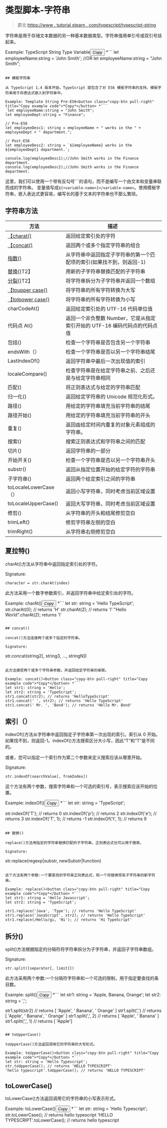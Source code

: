 # 类型脚本-字符串

> 原文:[https://www . tutorial stearn . com/typescript/typescript-string](https://www.tutorialsteacher.com/typescript/typescript-string)

字符串是用于存储文本数据的另一种基本数据类型。字符串值用单引号或双引号括起来。

Example: TypeScript String Type Variable<button class="copy-btn pull-right" title="Copy example code">*Copy*</button> *```
let employeeName:string = 'John Smith'; 
//OR
let employeeName:string = "John Smith"; 
```

## 模板字符串

从 TypeScript 1.4 版本开始，TypeScript 就包含了对 ES6 模板字符串的支持。模板字符串用于将表达式嵌入到字符串中。

Example: Template String Pre-ES6<button class="copy-btn pull-right" title="Copy example code">*Copy*</button> *```
 let employeeName:string = "John Smith"; 
let employeeDept:string = "Finance"; 

// Pre-ES6 
let employeeDesc1: string = employeeName + " works in the " + employeeDept + " department."; 

// Post-ES6 
let employeeDesc2: string = `${employeeName} works in the ${employeeDept} department.`; 

console.log(employeeDesc1);//John Smith works in the Finance department. 
console.log(employeeDesc2);//John Smith works in the Finance department. 
```

这里，我们可以使用一个带有反勾号```的语句，而不是编写一个由文本和变量串联而成的字符串。 变量值写成`${<variable-name>}</variable-name>`。使用模板字符串，嵌入表达式更容易，编写长的基于文本的字符串也不那么繁琐。

## 字符串方法

| 方法 | 描述 |
| --- | --- |
| [【charat()](#charat) | 返回给定索引处的字符 |
| [【concat()](#concat) | 返回两个或多个指定字符串的组合 |
| [指数()](#indexof) | 从字符串中返回指定子字符串的第一个匹配项的索引(如果找不到，则返回-1) |
| [替换()](#replace)T2】 | 用新的子字符串替换匹配的子字符串 |
| [分裂()](#split)T2】 | 将字符串拆分为子字符串并返回一个数组 |
| [【toupper case()](#touppercase) | 将字符串的所有字符转换为大写 |
| [【tolpower case()](#tolowercase) | 将字符串的所有字符转换为小写 |
| charCodeAt() | 返回给定索引处的 UTF-16 代码单位值 |
| 代码点 At() | 返回一个非负整数 Number，它是从指定索引开始的 UTF-16 编码代码点的代码点值 |
| 包括() | 检查一个字符串是否包含另一个字符串 |
| endsWith（） | 检查一个字符串是否以另一个字符串结尾 |
| LastIndexOf() | 返回字符串中最后一次出现值的索引 |
| localeCompare() | 检查字符串是在给定字符串之前、之后还是与给定字符串相同 |
| 匹配() | 将正则表达式与给定的字符串匹配 |
| 归一化() | 返回给定字符串的 Unicode 规范化形式。 |
| 路径() | 用给定的字符串填充当前字符串的结尾 |
| 路径开始() | 用给定的字符串填充当前字符串的开头 |
| 重复() | 返回由给定时间内重复的对象元素组成的字符串。 |
| 搜索() | 搜索正则表达式和字符串之间的匹配 |
| 切片() | 返回字符串的一部分 |
| 开始开关() | 检查一个字符串是否以另一个字符串开头 |
| substr() | 返回从指定位置开始的给定字符的字符串 |
| 子字符串() | 返回两个给定索引之间的字符串 |
| toLocaleLowerCase（） | 返回小写字符串，同时考虑当前区域设置 |
| toLocaleUpperCase() | 返回大写字符串，同时考虑当前区域设置 |
| 修剪() | 从字符串的开头和结尾修剪空白 |
| trimLeft() | 修剪字符串左侧的空白 |
| trimRight() | 从字符串右侧修剪空白 |

## 夏拉特()

charAt()方法从字符串中返回指定索引处的字符。

Signature:

```
character = str.charAt(index)
```

此方法采用一个数字参数索引，并返回字符串中给定索引处的字符。

Example: charAt()<button class="copy-btn pull-right" title="Copy example code">*Copy*</button> *```
let str: string = 'Hello TypeScript';
str.charAt(0); // returns 'H'
str.charAt(2); // returns 'l'
"Hello World".charAt(2); returns 'l' 
```

## concat()

concat()方法连接两个或多个指定的字符串。

Signature:

```
str.concat(string2[, string3, ..., stringN])
```

此方法接受两个或多个字符串参数，并返回给定字符串的串联。

Example: concat()<button class="copy-btn pull-right" title="Copy example code">*Copy*</button> *```
let str1: string = 'Hello';
let str2: string = 'TypeScript';
str1.concat(str2); // returns 'HelloTypeScript'
str1.concat(' ', str2); // returns 'Hello TypeScript'
str1.concat(' Mr. ', 'Bond'); // returns 'Hello Mr. Bond' 
```

## 索引（）

indexOf()方法从字符串中返回指定子字符串第一次出现的索引。索引从 0 开始。如果找不到，则返回-1。indexOf()方法搜索区分大小写，因此“T”和“T”是不同的。

或者，您可以指定一个索引作为第二个参数来定义搜索应该从哪里开始。

Signature:

```
str.indexOf(searchValue[, fromIndex])
```

这个方法有两个参数，搜索字符串和一个可选的索引号，表示搜索应该开始的位置。

Example: indexOf()<button class="copy-btn pull-right" title="Copy example code">*Copy*</button> *```
let str: string = 'TypeScript';

str.indexOf('T'); // returns 0
str.indexOf('p'); // returns 2
str.indexOf('e'); // returns 3
str.indexOf('T', 1); // returns -1
str.indexOf('t', 1); // returns 9 
```

## 替换()

replace()方法用指定的字符串替换匹配的子字符串。正则表达式也可以用于搜索。

Signature:

```
str.replace(regexp|substr, newSubstr|function)
```

这个方法有两个参数:一个要查找的字符串正则表达式，和一个将替换现有子字符串的新字符串。

Example: replace()<button class="copy-btn pull-right" title="Copy example code">*Copy*</button> *```
let str1: string = 'Hello Javascript';
let str2: string = 'TypeScript';

str1.replace('Java', 'Type'); // returns 'Hello TypeScript'
str1.replace('JavaScript', str2); // returns 'Hello TypeScript'
str1.replace(/Hello/gi, 'Hi'); // returns 'Hi TypeScript' 
```

## 拆分()

split()方法根据指定的分隔符将字符串拆分为子字符串，并返回子字符串数组。

Signature:

```
str.split([separator[, limit]])
```

此方法采用两个参数:一个分隔符字符串和一个可选的限制，用于指定要查找的条目数。

Example: split()<button class="copy-btn pull-right" title="Copy example code">*Copy*</button> *```
let str1: string = 'Apple, Banana, Orange';
let str2: string = ',';

str1.split(str2) // returns [ 'Apple', ' Banana', ' Orange' ]
str1.split(',') // returns [ 'Apple', ' Banana', ' Orange' ]
str1.split(',', 2) // returns [ 'Apple', ' Banana' ]
str1.split(',', 1) // returns [ 'Apple'] 
```

## toUpperCase()

toUpperCase()方法返回调用它的字符串的大写形式。

Example: toUpperCase()<button class="copy-btn pull-right" title="Copy example code">*Copy*</button> *```
let str: string = 'Hello Typescript';
str.toUpperCase(); // returns 'HELLO TYPESCRIPT'
'hello typescript'.toUpperCase(); // returns 'HELLO TYPESCRIPT' 
```

## toLowerCase()

toLowerCase()方法返回调用它的字符串的小写表示形式。

Example: toLowerCase()<button class="copy-btn pull-right" title="Copy example code">*Copy*</button> *```
let str: string = 'Hello Typescript';
str.toLowerCase(); // returns hello typescript
'HELLO TYPESCRIPT'.toLowerCase(); // returns hello typescript 
```

